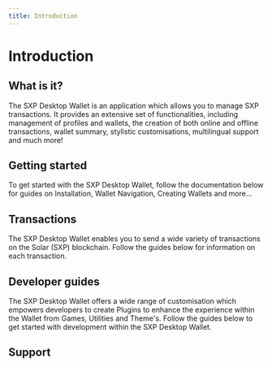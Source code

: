 ```yaml
---
title: Introduction
---
```


# Introduction

## What is it?

The SXP Desktop Wallet is an application which allows you to manage SXP transactions. It provides an extensive set of functionalities, including management of profiles and wallets, the creation of both online and offline transactions, wallet summary, stylistic customisations, multilingual support and much more!

## Getting started

To get started with the SXP Desktop Wallet, follow the documentation below for guides on Installation, Wallet Navigation, Creating Wallets and more...
<x-link-collection
    :links="[
        ['path' => '/docs/desktop-wallet/user-guides/installation', 'name' => 'Installation'],
        ['path' => '/docs/desktop-wallet/user-guides/interface', 'name' => 'Wallet Navigation'],
        ['path' => '/docs/desktop-wallet/user-guides/create-import', 'name' => 'Create or Import Wallets'],
        ['path' => '/docs/desktop-wallet/user-guides/add-contact', 'name' => 'Add a Contact'],
        ['path' => '/docs/desktop-wallet/rewards', 'name' => 'SXP Rewards (Staking)'],
    ]"
/>

## Transactions

The SXP Desktop Wallet enables you to send a wide variety of transactions on the Solar (SXP) blockchain. Follow the guides below for information on each transaction.
<x-link-collection
    :links="[
        ['path' => '/docs/desktop-wallet/user-guides/send', 'name' => 'Send SXP Transfer'],
        ['path' => '/docs/desktop-wallet/user-guides/vote-unvote', 'name' => 'Vote or Unvote a Block Producer'],
        ['path' => '/docs/desktop-wallet/user-guides/register-resign-block-producer', 'name' => 'Register or Resign a Block Producer'],
        ['path' => '/docs/desktop-wallet/user-guides/sign-verify', 'name' => 'Sign & Verify Messages'],
        ['path' => '/docs/desktop-wallet/user-guides/register-second-mnemonic', 'name' => 'Register a Second Mnemonic'],
        ['path' => '/docs/desktop-wallet/user-guides/ipfs-hash', 'name' => 'Store an IPFS Hash'],
        ['path' => '/docs/desktop-wallet/user-guides/transaction-fees', 'name' => 'Transactions Fees'],
    ]"
/>

## Developer guides

The SXP Desktop Wallet offers a wide range of customisation which empowers developers to create Plugins to enhance the experience within the Wallet from Games, Utilities and Theme's. Follow the guides below to get started with development within the SXP Desktop Wallet.
<x-link-collection
    :links="[
        ['path' => '/docs/desktop-wallet/developer-guides/build-source', 'name' => 'Build the Wallet from Source'],
        ['path' => '/docs/desktop-wallet/developer-guides/plugin', 'name' => 'Develop a Plugin'],
        ['path' => '/docs/desktop-wallet/developer-guides/wallet-theme', 'name' => 'Develop a Theme Plugin'],
        ['path' => '/docs/desktop-wallet/user-guides/security', 'name' => 'Security'],
    ]"
/>

## Support

<x-link-collection
    :links="[
        ['path' => '/docs/desktop-wallet/support/troubleshooting', 'name' => 'Troubleshooting'],
    ]"
/>
